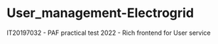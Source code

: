 # User_management-Electrogrid
IT20197032 - PAF practical test 2022  - Rich frontend for User service
